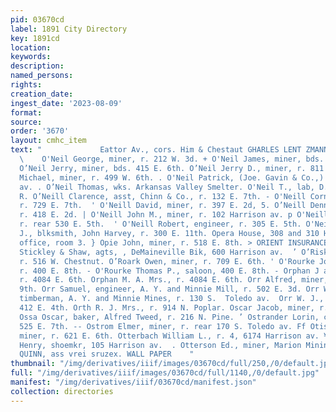 ```yaml
---
pid: 03670cd
label: 1891 City Directory
key: 1891cd
location: 
keywords: 
description: 
named_persons: 
rights: 
creation_date: 
ingest_date: '2023-08-09'
format: 
source: 
order: '3670'
layout: cmhc_item
text: "             Eattor Av., cors. Him & Chestaut GHARLES LENT ZMANN  ONE 203 OTT
  \    O'Neil George, miner, r. 212 W. 3d. + O'Neil James, miner, bds. 629 E. 5th.
  O’Neil Jerry, miner, bds. 415 E. 6th. O’Neil Jerry D., miner, r. 811 E. 9th. O’Neil
  Michael, miner, r. 499 W. 6th. . O'Neil Patrick, (Joe. Gavin & Co.,) 308 Harrison
  av. . O’Neil Thomas, wks. Arkansas Valley Smelter. O'Neil T., lab, D. & R. G. R.
  R. O’Neill Clarence, asst, Chinn & Co., r. 132 E. 7th. - O'Neill Cornelius, miner,
  r. 729 E. 7th.  ' O'Neill David, miner, r. 397 E. 2d, 5. O’Neill Dennis J., miner,
  r. 418 E. 2d. | O'Neill John M., miner, r. 102 Harrison av. p O'Neill Mary Mrs.,
  r. rear 530 E. 5th.  ' O'Neill Robert, engineer, r. 305 E. 5th. O'Neill Timothy
  J., blksmith, John Harvey, r. 300 E. 11th. Opera House, 308 and 310 Harrison av,
  office, room 3. } Opie John, miner, r. 518 E. 8th. > ORIENT INSURANCE CO., Hartford,
  Stickley & Shaw, agts, , DeMaineville Bik, 600 Harrison av.  ’ O’Riski George, lab,
  r. 516 W. Chestnut. O’Roark Owen, miner, r. 709 E. 6th. ' O'Rourke John M., miner,
  r. 400 E. 8th. - O'Rourke Thomas P., saloon, 400 E. 8th. - Orphan J alae W., miner,
  r. 4084 E. 6th. Orphan M. A. Mrs., r. 4084 E. 6th. Orr Alfred, miner, r. 511 E.
  9th. Orr Samuel, engineer, A. Y. and Minnie Mill, r. 502 E. 3d. Orr William T.,
  timberman, A. Y. and Minnie Mines, r. 130 S.  Toledo av.  Orr W. J., smelter, r.
  412 E. 4th. Orth R. J. Mrs., r. 914 N. Poplar. Oscar Jacob, miner, r. 600 W. 2d.
  Ossa Oscar, baker, Alfred Tweed, r. 216 N. Pine. ’ Ostrander Lorin, carpenter, r.
  525 E. 7th. -- Ostrom Elmer, miner, r. rear 170 S. Toledo av. Ff Otis Joseph B.,
  miner, r. 621 E. 6th. Otterbach William L., r. 4, 6174 Harrison av. ¥ Otterpohl
  Henry, shoemkr, 105 Harrison av.  . Otterson Ed., miner, Marion Mining Co.  PJ.
  QUINN, ass vrei sruzex. WALL PAPER    "
thumbnail: "/img/derivatives/iiif/images/03670cd/full/250,/0/default.jpg"
full: "/img/derivatives/iiif/images/03670cd/full/1140,/0/default.jpg"
manifest: "/img/derivatives/iiif/03670cd/manifest.json"
collection: directories
---
```

